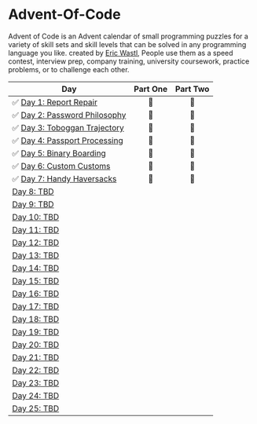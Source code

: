 # Advent-Of-Code
Advent of Code is an Advent calendar of small programming puzzles for a variety of skill sets and skill levels that can be solved in any programming language you like.
created by [Eric Wastl](http://was.tl/), People use them as a speed contest, interview prep, company training, university coursework, practice problems, or to challenge each other.

| Day  | Part One | Part Two | 
|---|:---:|:---:|
| ✅ [Day 1: Report Repair](https://github.com/suncoast-software/Advent-Of-Code/tree/master/Advent%20Of%20Code/DayOne)|🎇 | 🎇 |
| ✅ [Day 2: Password Philosophy](https://github.com/suncoast-software/Advent-Of-Code/tree/master/Advent%20Of%20Code/DayTwo)| 🎇 | 🎇 |
| ✅ [Day 3: Toboggan Trajectory](https://github.com/suncoast-software/Advent-Of-Code/tree/master/Advent%20Of%20Code/DayThree)| 🎇 | 🎇 |
| ✅ [Day 4: Passport Processing](https://github.com/suncoast-software/Advent-Of-Code/tree/master/Advent%20Of%20Code/Day4)| 🎇 | 🎇 |
| ✅ [Day 5: Binary Boarding](https://github.com/suncoast-software/Advent-Of-Code/tree/master/Advent%20Of%20Code/Day5)|🎇 | 🎇 |
| ✅ [Day 6: Custom Customs ](https://github.com/suncoast-software/Advent-Of-Code/tree/master/Advent%20Of%20Code/Day6)| 🎇 |🎇 |
| ✅ [Day 7: Handy Haversacks](https://github.com/suncoast-software/Advent-Of-Code/tree/master/Advent%20Of%20Code/Day7)| 🎇 | 🎇 |
| [Day 8: TBD]()| | |
| [Day 9: TBD]()| | |
| [Day 10: TBD]()| | |
| [Day 11: TBD]()| | |
| [Day 12: TBD]()| | |
| [Day 13: TBD]()| | |
| [Day 14: TBD]()| | |
| [Day 15: TBD]()| | |
| [Day 16: TBD]()| | |
| [Day 17: TBD]()| | |
| [Day 18: TBD]()| | |
| [Day 19: TBD]()| | |
| [Day 20: TBD]()| | |
| [Day 21: TBD]()| | |
| [Day 22: TBD]()| | |
| [Day 23: TBD]()| | |
| [Day 24: TBD]()| | |
| [Day 25: TBD]()| | |
